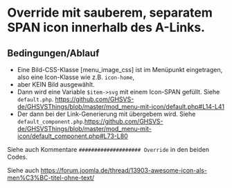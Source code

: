 # Override mit sauberem, separatem SPAN icon innerhalb des A-Links.
## Bedingungen/Ablauf
- Eine Bild-CSS-Klasse [menu_image_css] ist im Menüpunkt eingetragen, also eine Icon-Klasse wie z.B. `icon-home`,
- aber KEIN Bild ausgewählt.
- Dann wird eine Variable `$item->svg` mit einem Icon-SPAN gefüllt. Siehe `default.php`. https://github.com/GHSVS-de/GHSVSThings/blob/master/mod_menu-mit-icon/default.php#L14-L41
- Der dann bei der Link-Generierung mit übergebem wird. Siehe `default_component.php`.https://github.com/GHSVS-de/GHSVSThings/blob/master/mod_menu-mit-icon/default_component.php#L73-L80

Siehe auch Kommentare `#################### Override` in den beiden Codes.

Siehe auch https://forum.joomla.de/thread/13903-awesome-icon-als-men%C3%BC-titel-ohne-text/
